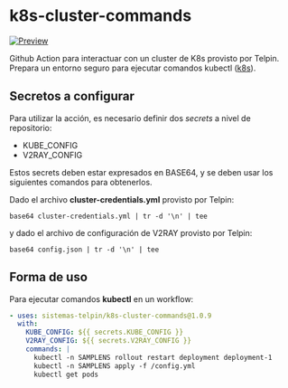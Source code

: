 # k8s-cluster-commands

[![Preview](https://telpin.com.ar/wp-content/uploads/2023/02/logo-telpin-180x66-1.png)](https://telpin.com.ar)

Github Action para interactuar con un cluster de K8s provisto por Telpin. Prepara un entorno seguro para ejecutar comandos kubectl ([k8s](https://kubernetes.io)).

## Secretos a configurar

Para utilizar la acción, es necesario definir dos _secrets_ a nivel de repositorio:

- KUBE_CONFIG
- V2RAY_CONFIG

Estos secrets deben estar expresados en BASE64, y se deben usar los siguientes comandos para obtenerlos.

Dado el archivo **cluster-credentials.yml** provisto por Telpin:

```console
base64 cluster-credentials.yml | tr -d '\n' | tee
```

y dado el archivo de configuración de V2RAY provisto por Telpin:

```console
base64 config.json | tr -d '\n' | tee
```

## Forma de uso

Para ejecutar comandos **kubectl** en un workflow:

```yaml
- uses: sistemas-telpin/k8s-cluster-commands@1.0.9
  with:
    KUBE_CONFIG: ${{ secrets.KUBE_CONFIG }}
    V2RAY_CONFIG: ${{ secrets.V2RAY_CONFIG }}
    commands: |
      kubectl -n SAMPLENS rollout restart deployment deployment-1
      kubectl -n SAMPLENS apply -f /config.yml
      kubectl get pods
```
